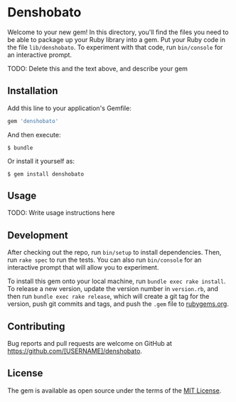 # Denshobato

Welcome to your new gem! In this directory, you'll find the files you need to be able to package up your Ruby library into a gem. Put your Ruby code in the file `lib/denshobato`. To experiment with that code, run `bin/console` for an interactive prompt.

TODO: Delete this and the text above, and describe your gem

## Installation

Add this line to your application's Gemfile:

```ruby
gem 'denshobato'
```

And then execute:

    $ bundle

Or install it yourself as:

    $ gem install denshobato

## Usage

TODO: Write usage instructions here

## Development

After checking out the repo, run `bin/setup` to install dependencies. Then, run `rake spec` to run the tests. You can also run `bin/console` for an interactive prompt that will allow you to experiment.

To install this gem onto your local machine, run `bundle exec rake install`. To release a new version, update the version number in `version.rb`, and then run `bundle exec rake release`, which will create a git tag for the version, push git commits and tags, and push the `.gem` file to [rubygems.org](https://rubygems.org).

## Contributing

Bug reports and pull requests are welcome on GitHub at https://github.com/[USERNAME]/denshobato.


## License

The gem is available as open source under the terms of the [MIT License](http://opensource.org/licenses/MIT).

